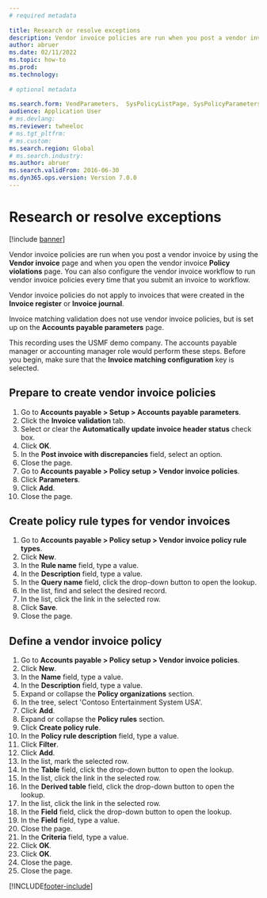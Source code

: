 ```yaml
--- 
# required metadata 
 
title: Research or resolve exceptions
description: Vendor invoice policies are run when you post a vendor invoice by using the Vendor invoice page and when you open the vendor invoice Policy violations page. 
author: abruer
ms.date: 02/11/2022
ms.topic: how-to 
ms.prod:  
ms.technology:  
 
# optional metadata 
 
ms.search.form: VendParameters,  SysPolicyListPage, SysPolicyParameters, SysPolicySourceDocumentRuleType, SysPolicy, SysPolicySourceDocumentRule, SysQueryForm, SysQueryTableLookUp, SysQueryPrefixLookUp, SysQueryFieldLookUp   
audience: Application User 
# ms.devlang:  
ms.reviewer: twheeloc
# ms.tgt_pltfrm:  
# ms.custom:  
ms.search.region: Global
# ms.search.industry: 
ms.author: abruer
ms.search.validFrom: 2016-06-30 
ms.dyn365.ops.version: Version 7.0.0 
---
```

# Research or resolve exceptions

[!include [banner](../../includes/banner.md)]

Vendor invoice policies are run when you post a vendor invoice by using the **Vendor invoice** page and when you open the vendor invoice **Policy violations** page. You can also configure the vendor invoice workflow to run vendor invoice policies every time that you submit an invoice to workflow. 

Vendor invoice policies do not apply to invoices that were created in the **Invoice register** or **Invoice journal**. 

Invoice matching validation does not use vendor invoice policies, but is set up on the **Accounts payable parameters** page.

This recording uses the USMF demo company. The accounts payable manager or accounting manager role would perform these steps. Before you begin, make sure that the **Invoice matching configuration** key is selected.


## Prepare to create vendor invoice policies
1. Go to **Accounts payable > Setup > Accounts payable parameters**.
2. Click the **Invoice validation** tab.
3. Select or clear the **Automatically update invoice header status** check box.
4. Click **OK**.
5. In the **Post invoice with discrepancies** field, select an option.
6. Close the page.
7. Go to **Accounts payable > Policy setup > Vendor invoice policies**.
8. Click **Parameters**.
9. Click **Add**.
10. Close the page.

## Create policy rule types for vendor invoices
1. Go to **Accounts payable > Policy setup > Vendor invoice policy rule types**.
2. Click **New**.
3. In the **Rule name** field, type a value.
4. In the **Description** field, type a value.
5. In the **Query name** field, click the drop-down button to open the lookup.
6. In the list, find and select the desired record.
7. In the list, click the link in the selected row.
8. Click **Save**.
9. Close the page.

## Define a vendor invoice policy
1. Go to **Accounts payable > Policy setup > Vendor invoice policies**.
2. Click **New**.
3. In the **Name** field, type a value.
4. In the **Description** field, type a value.
5. Expand or collapse the **Policy organizations** section.
6. In the tree, select 'Contoso Entertainment System USA'.
7. Click **Add**.
8. Expand or collapse the **Policy rules** section.
9. Click **Create policy rule**.
10. In the **Policy rule description** field, type a value.
11. Click **Filter**.
12. Click **Add**.
13. In the list, mark the selected row.
14. In the **Table** field, click the drop-down button to open the lookup.
15. In the list, click the link in the selected row.
16. In the **Derived table** field, click the drop-down button to open the lookup.
17. In the list, click the link in the selected row.
18. In the **Field** field, click the drop-down button to open the lookup.
19. In the **Field** field, type a value.
20. Close the page.
21. In the **Criteria** field, type a value.
22. Click **OK**.
23. Click **OK**.
24. Close the page.
25. Close the page.



[!INCLUDE[footer-include](../../../includes/footer-banner.md)]
